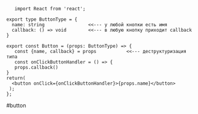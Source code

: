        import React from 'react';  
  
    export type ButtonType = {  
      name: string                <<--- у любой кнопки есть имя
      callback: () => void        <<--- в любую кнопку приходит callback
    }  
  
    export const Button = (props: ButtonType) => {  
       const {name, callback} = props           <<--- деструктуризация типа
       const onClickButtonHandler = () => {  
       props.callback()  
    }  
    return(  
      <button onClick={onClickButtonHandler}>{props.name}</button>  
     );  
    };

#button